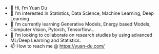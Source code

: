- 👋 Hi, I’m Yuan Du
- 👀 I’m interested in Statistics, Data Science, Machine Learning, Deep Learning
- 🌱 I’m currently learning Generative Models, Energy based Models, Computer Vision, Pytorch, Tensorflow...
- 💞️ I’m looking to collaborate on research studies by using advanced ML/Deep Learning and Statistics.
- 📫 How to reach me @ https://yuan-du.com/

<!---
YuanEldaif/YuanEldaif is a ✨ special ✨ repository because its `README.md` (this file) appears on your GitHub profile.
You can click the Preview link to take a look at your changes.
--->

